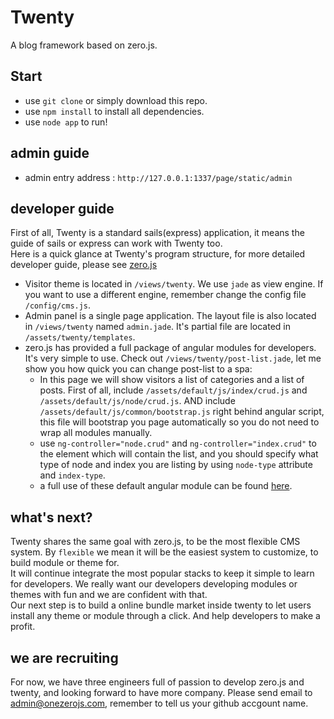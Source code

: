 # Twenty

A blog framework based on zero.js.

## Start

 - use `git clone` or simply download this repo.
 - use `npm install` to install all dependencies.
 - use `node app` to run!
 
## admin guide

 - admin entry address : `http://127.0.0.1:1337/page/static/admin`
 
## developer guide

First of all, Twenty is a standard sails(express) application, it means the guide of sails or express can work with Twenty too.  
Here is a quick glance at Twenty's program structure, for more detailed developer guide, please see [zero.js](http://github.com/sskyy/zero) 
 
 - Visitor theme is located in `/views/twenty`. We use `jade` as view engine. If you want to use a different engine, remember change the config file `/config/cms.js`.  
 - Admin panel is a single page application. The layout file is also located in `/views/twenty` named `admin.jade`. It's partial file are located in `/assets/twenty/templates`.
 - zero.js has provided a full package of angular modules for developers. It's very simple to use. Check out `/views/twenty/post-list.jade`, let me show you how quick you can change post-list to a spa:
   - In this page we will show visitors a list of categories and a list of posts. First of all, include `/assets/default/js/index/crud.js` and `/assets/default/js/node/crud.js`. AND include `/assets/default/js/common/bootstrap.js` right behind angular script, this file will bootstrap you page automatically so you do not need to wrap all modules manually.
   - use `ng-controller="node.crud"` and `ng-controller="index.crud"` to the element which will contain the list, and you should specify what type of node and index you are listing by using `node-type` attribute and `index-type`.
   - a full use of these default angular module can be found [here](http://github.com/sskyy/zero).

## what's next? 

Twenty shares the same goal with zero.js, to be the most flexible CMS system. By `flexible` we mean it will be the easiest system to customize, to build module or theme for.  
It will continue integrate the most popular stacks to keep it simple to learn for developers. We really want our developers developing modules or themes with fun and we are confident with that.  
Our next step is to build a online bundle market inside twenty to let users install any theme or module through a click. And help developers to make a profit.   

## we are recruiting

For now, we have three engineers full of passion to develop zero.js and twenty, and looking forward to have more company. Please send email to admin@onezerojs.com, remember to tell us your github accgount name.